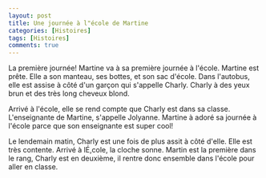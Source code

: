 ```yaml
---
layout: post
title: Une journée à l"école de Martine
categories: [Histoires]
tags: [Histoires]
comments: true
---
```



La première journée! Martine va à sa première journée à l'école. Martine est prête. Elle a son manteau, ses bottes, et son sac d'école. Dans l'autobus, elle est assise à côté d'un garçon qui s'appelle Charly. Charly à des yeux brun et des très long cheveux blond.

Arrivé à l'école, elle se rend compte que Charly est dans sa classe. L'enseignante de Martine, s'appelle Jolyanne. Martine à adoré sa journée à l'école parce que son enseignante est super cool!

Le lendemain matin, Charly est une fois de plus assit à côté d'elle. Elle est très contente. Arrivé à lÉ,cole, la cloche sonne. Martin est la première dans le rang, Charly est en deuxième, il rentre donc ensemble dans l'école pour aller en classe.
